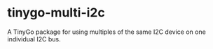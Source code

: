 # tinygo-multi-i2c
A TinyGo package for using multiples of the same I2C device on one individual I2C bus.
